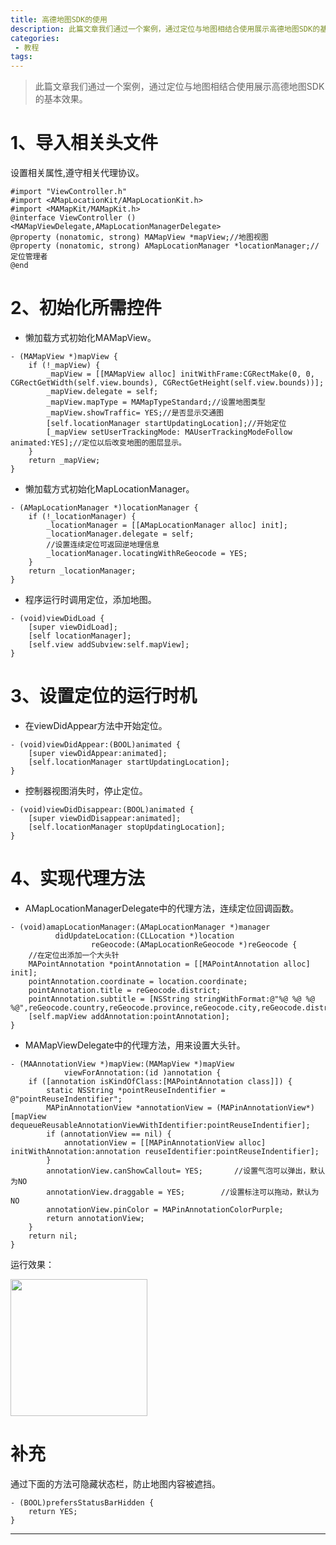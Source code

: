 ```yaml
---
title: 高德地图SDK的使用
description: 此篇文章我们通过一个案例，通过定位与地图相结合使用展示高德地图SDK的基本效果
categories:
 - 教程
tags:
---
```


> 此篇文章我们通过一个案例，通过定位与地图相结合使用展示高德地图SDK的基本效果。



# 1、导入相关头文件

设置相关属性,遵守相关代理协议。

```objc
#import "ViewController.h"
#import <AMapLocationKit/AMapLocationKit.h>
#import <MAMapKit/MAMapKit.h>
@interface ViewController ()<MAMapViewDelegate,AMapLocationManagerDelegate>
@property (nonatomic, strong) MAMapView *mapView;//地图视图
@property (nonatomic, strong) AMapLocationManager *locationManager;//定位管理者
@end
```

# 2、初始化所需控件

* 懒加载方式初始化MAMapView。

```objc
- (MAMapView *)mapView {
    if (!_mapView) {
        _mapView = [[MAMapView alloc] initWithFrame:CGRectMake(0, 0, CGRectGetWidth(self.view.bounds), CGRectGetHeight(self.view.bounds))];
        _mapView.delegate = self;
        _mapView.mapType = MAMapTypeStandard;//设置地图类型
        _mapView.showTraffic= YES;//是否显示交通图
        [self.locationManager startUpdatingLocation];//开始定位
        [_mapView setUserTrackingMode: MAUserTrackingModeFollow animated:YES];//定位以后改变地图的图层显示。
    }
    return _mapView;
}
```

* 懒加载方式初始化MapLocationManager。

```objc
- (AMapLocationManager *)locationManager {
    if (!_locationManager) {
        _locationManager = [[AMapLocationManager alloc] init];
        _locationManager.delegate = self;
        //设置连续定位可返回逆地理信息
        _locationManager.locatingWithReGeocode = YES;
    }
    return _locationManager;
}
```

* 程序运行时调用定位，添加地图。

```objc
- (void)viewDidLoad {
    [super viewDidLoad];
    [self locationManager];
    [self.view addSubview:self.mapView];
}
```

# 3、设置定位的运行时机

* 在viewDidAppear方法中开始定位。

```objc
- (void)viewDidAppear:(BOOL)animated {
    [super viewDidAppear:animated];
    [self.locationManager startUpdatingLocation];  
}
```

* 控制器视图消失时，停止定位。

```objc
- (void)viewDidDisappear:(BOOL)animated {
    [super viewDidDisappear:animated];
    [self.locationManager stopUpdatingLocation];
}
```

# 4、实现代理方法

* AMapLocationManagerDelegate中的代理方法，连续定位回调函数。

```objc
- (void)amapLocationManager:(AMapLocationManager *)manager 
          didUpdateLocation:(CLLocation *)location 
                  reGeocode:(AMapLocationReGeocode *)reGeocode {
    //在定位出添加一个大头针
    MAPointAnnotation *pointAnnotation = [[MAPointAnnotation alloc] init];
    pointAnnotation.coordinate = location.coordinate;
    pointAnnotation.title = reGeocode.district;
    pointAnnotation.subtitle = [NSString stringWithFormat:@"%@ %@ %@ %@",reGeocode.country,reGeocode.province,reGeocode.city,reGeocode.district];
    [self.mapView addAnnotation:pointAnnotation];
}
```

* MAMapViewDelegate中的代理方法，用来设置大头针。

```objc
- (MAAnnotationView *)mapView:(MAMapView *)mapView 
            viewForAnnotation:(id )annotation {
    if ([annotation isKindOfClass:[MAPointAnnotation class]]) {
        static NSString *pointReuseIndentifier = @"pointReuseIndentifier";
        MAPinAnnotationView *annotationView = (MAPinAnnotationView*)[mapView dequeueReusableAnnotationViewWithIdentifier:pointReuseIndentifier];
        if (annotationView == nil) {
            annotationView = [[MAPinAnnotationView alloc] initWithAnnotation:annotation reuseIdentifier:pointReuseIndentifier];
        }
        annotationView.canShowCallout= YES;       //设置气泡可以弹出，默认为NO
        annotationView.draggable = YES;        //设置标注可以拖动，默认为NO
        annotationView.pinColor = MAPinAnnotationColorPurple;
        return annotationView;
    }
    return nil;
}
```

运行效果：

<img src="http://7xta2c.com1.z0.glb.clouddn.com/99ios/1481506910586.png" width="219"/>

# 补充

通过下面的方法可隐藏状态栏，防止地图内容被遮挡。

```objc
- (BOOL)prefersStatusBarHidden {
    return YES;
}
```

---

